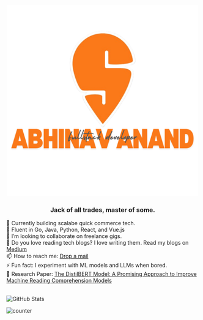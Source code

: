 <p align="center">
    <img src="https://github.com/atarax665/atarax665/blob/master/abhinav_anand.png" alt="Abhinav Anand, Fullstack Developer" width="500" height="500" />
</p>

<div align="center">
    <h3>Jack of all trades, master of some.</h3>
</div>
  <div align="left">
    <div>🔭 Currently building scalabe quick commerce tech.</div>
    <div>🌱 Fluent in Go, Java, Python, React, and Vue.js</div>
    <div>👯 I’m looking to collaborate on freelance gigs.</div>
    <div>💬 Do you love reading tech blogs? I love writing them. Read my blogs on <a href="https://medium.com/@atarax">Medium</a></div>
    <div>📫 How to reach me: <a href="mailto:itsatarax@gmail.com">Drop a mail</a></div>
    <div>⚡ Fun fact: I experiment with ML models and LLMs when bored.</div>
    <div>🧐 Research Paper: <a href="https://ijritcc.org/index.php/ijritcc/article/view/7957">The DistilBERT Model: A Promising Approach to Improve Machine Reading Comprehension Models</a></div>
  </div>
    <br>
    <p align="left">
        <img src="https://github-readme-stats.vercel.app/api?username=atarax665&count_private=true&include_all_commits=true&show_icons=true&title_color=6c645c&icon_color=6c645c&text_color=24292e&bg_color=fff" alt="GitHub Stats"/>
    </p>
    <p><img src="https://komarev.com/ghpvc/?username=atarax665" alt="counter" /></p>
